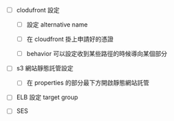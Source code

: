 
- [ ] clodufront 設定

	- [ ] 設定 alternative name 
	
	- [ ] 在 cloudfront 掛上申請好的憑證

	- [ ] behavior 可以設定收到某些路徑的時候導向某個部分

- [ ] s3 網站靜態託管設定

	- [ ] 在 properties 的部分最下方開啟靜態網站託管

- [ ] ELB 設定 target group

- [ ] SES